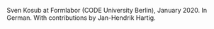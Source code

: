 Sven Kosub at Formlabor (CODE University Berlin), January 2020. In German. With contributions by Jan-Hendrik Hartig.

